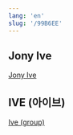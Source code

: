 ```yaml
---
lang: 'en'
slug: '/99B6EE'
---
```


## Jony Ive

[Jony Ive](https://en.wikipedia.org/wiki/Jony_Ive)

## IVE (아이브)

[Ive (group)](<https://en.wikipedia.org/wiki/Ive_(group)>)
